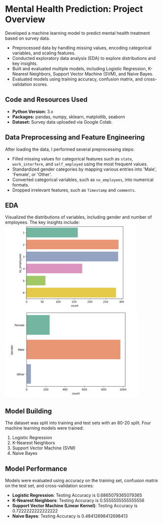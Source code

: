 # Mental Health Prediction: Project Overview

Developed a machine learning model to predict mental health treatment based on survey data.

- Preprocessed data by handling missing values, encoding categorical variables, and scaling features.
- Conducted exploratory data analysis (EDA) to explore distributions and key insights.
- Built and evaluated multiple models, including Logistic Regression, K-Nearest Neighbors, Support Vector Machine (SVM), and Naive Bayes.
- Evaluated models using training accuracy, confusion matrix, and cross-validation scores.

## Code and Resources Used

- **Python Version:** 3.x
- **Packages:** pandas, numpy, sklearn, matplotlib, seaborn
- **Dataset:** Survey data uploaded via Google Colab.

## Data Preprocessing and Feature Engineering

After loading the data, I performed several preprocessing steps:

- Filled missing values for categorical features such as `state`, `work_interfere`, and `self_employed` using the most frequent values.
- Standardized gender categories by mapping various entries into 'Male', 'Female', or 'Other'.
- Converted categorical variables, such as `no_employees`, into numerical formats.
- Dropped irrelevant features, such as `Timestamp` and `comments`.

## EDA

Visualized the distributions of variables, including gender and number of employees. The key insights include:
  ![Male or Female](graph.png)
  ![Employees](graph2.png)

## Model Building

The dataset was split into training and test sets with an 80-20 split. Four machine learning models were trained:

1. Logistic Regression
2. K-Nearest Neighbors
3. Support Vector Machine (SVM)
4. Naive Bayes

## Model Performance

Models were evaluated using accuracy on the training set, confusion matrix on the test set, and cross-validation scores:

- **Logistic Regression**: Testing Accuracy is 0.6865079365079365
- **K-Nearest Neighbors**: Testing Accuracy is 0.5555555555555556
- **Support Vector Machine (Linear Kernel)**: Testing Accuracy is 0.7222222222222222
- **Naive Bayes**: Testing Accuracy is 0.48412698412698413
